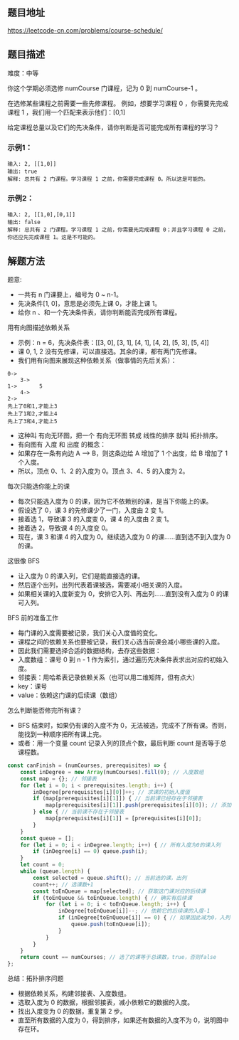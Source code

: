 ## 题目地址

https://leetcode-cn.com/problems/course-schedule/

## 题目描述

难度：中等


你这个学期必须选修 numCourse 门课程，记为 0 到 numCourse-1 。

在选修某些课程之前需要一些先修课程。 例如，想要学习课程 0 ，你需要先完成课程 1 ，我们用一个匹配来表示他们：[0,1]

给定课程总量以及它们的先决条件，请你判断是否可能完成所有课程的学习？

### 示例1：

```
输入: 2, [[1,0]] 
输出: true
解释: 总共有 2 门课程。学习课程 1 之前，你需要完成课程 0。所以这是可能的。
```

### 示例2：

```
输入: 2, [[1,0],[0,1]]
输出: false
解释: 总共有 2 门课程。学习课程 1 之前，你需要先完成​课程 0；并且学习课程 0 之前，你还应先完成课程 1。这是不可能的。
```

## 解题方法

题意:
- 一共有 n 门课要上，编号为 0 ~ n-1。
- 先决条件[1, 0]，意思是必须先上课 0，才能上课 1。
- 给你 n 、和一个先决条件表，请你判断能否完成所有课程。

用有向图描述依赖关系

- 示例：n = 6，先决条件表：[[3, 0], [3, 1], [4, 1], [4, 2], [5, 3], [5, 4]]
- 课 0, 1, 2 没有先修课，可以直接选。其余的课，都有两门先修课。
- 我们用有向图来展现这种依赖关系（做事情的先后关系）：

```
0->
    3->
1->       5
    4->
2->
先上了0和1,才能上3
先上了1和2,才能上4
先上了3和4,才能上5
```
- 这种叫 有向无环图，把一个 有向无环图 转成 线性的排序 就叫 拓扑排序。
- 有向图有 入度 和 出度 的概念：
- 如果存在一条有向边 A --> B，则这条边给 A 增加了 1 个出度，给 B 增加了 1 个入度。
- 所以，顶点 0、1、2 的入度为 0。顶点 3、4、5 的入度为 2。

每次只能选你能上的课
- 每次只能选入度为 0 的课，因为它不依赖别的课，是当下你能上的课。
- 假设选了 0，课 3 的先修课少了一门，入度由 2 变 1。
- 接着选 1，导致课 3 的入度变 0，课 4 的入度由 2 变 1。
- 接着选 2，导致课 4 的入度变 0。
- 现在，课 3 和课 4 的入度为 0。继续选入度为 0 的课……直到选不到入度为 0 的课。

这很像 BFS
- 让入度为 0 的课入列，它们是能直接选的课。
- 然后逐个出列，出列代表着课被选，需要减小相关课的入度。
- 如果相关课的入度新变为 0，安排它入列、再出列……直到没有入度为 0 的课可入列。

BFS 前的准备工作
- 每门课的入度需要被记录，我们关心入度值的变化。
- 课程之间的依赖关系也要被记录，我们关心选当前课会减小哪些课的入度。
- 因此我们需要选择合适的数据结构，去存这些数据：
- 入度数组：课号 0 到 n - 1 作为索引，通过遍历先决条件表求出对应的初始入度。
- 邻接表：用哈希表记录依赖关系（也可以用二维矩阵，但有点大）
- key：课号
- value：依赖这门课的后续课（数组）

怎么判断能否修完所有课？
- BFS 结束时，如果仍有课的入度不为 0，无法被选，完成不了所有课。否则，能找到一种顺序把所有课上完。
- 或者：用一个变量 count 记录入列的顶点个数，最后判断 count 是否等于总课程数。

```js
const canFinish = (numCourses, prerequisites) => {
	const inDegree = new Array(numCourses).fill(0); // 入度数组
	const map = {}; // 邻接表
	for (let i = 0; i < prerequisites.length; i++) {
		inDegree[prerequisites[i][0]]++; // 求课的初始入度值
		if (map[prerequisites[i][1]]) { // 当前课已经存在于邻接表
			map[prerequisites[i][1]].push(prerequisites[i][0]); // 添加依赖它的后续课
		} else { // 当前课不存在于邻接表
			map[prerequisites[i][1]] = [prerequisites[i][0]];
		}
	}
	const queue = [];
	for (let i = 0; i < inDegree.length; i++) { // 所有入度为0的课入列
		if (inDegree[i] == 0) queue.push(i);
	}
	let count = 0;
	while (queue.length) {
		const selected = queue.shift(); // 当前选的课，出列
		count++; // 选课数+1
		const toEnQueue = map[selected]; // 获取这门课对应的后续课
		if (toEnQueue && toEnQueue.length) { // 确实有后续课
			for (let i = 0; i < toEnQueue.length; i++) {
				inDegree[toEnQueue[i]]--; // 依赖它的后续课的入度-1
				if (inDegree[toEnQueue[i]] == 0) { // 如果因此减为0，入列
					queue.push(toEnQueue[i]);
				}
			}
		}
	}
	return count == numCourses; // 选了的课等于总课数，true，否则false
};
```
总结：拓扑排序问题
- 根据依赖关系，构建邻接表、入度数组。
- 选取入度为 0 的数据，根据邻接表，减小依赖它的数据的入度。
- 找出入度变为 0 的数据，重复第 2 步。
- 直至所有数据的入度为 0，得到排序，如果还有数据的入度不为 0，说明图中存在环。

